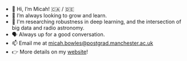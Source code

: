 - 👋 Hi, I’m Micah! 🇨🇦 / 🇩🇪
- 🌱 I’m always looking to grow and learn.
- 🤔 I'm researching robustness in deep learning, and the intersection of big data and radio astronomy.
- 🗣️ Always up for a good conversation.
- 📫 Email me at micah.bowles@postgrad.manchester.ac.uk
- 👉 More details on my [website](https://mb010.github.io/)!

<!---
mb010/mb010 is a ✨ special ✨ repository because its `README.md` (this file) appears on your GitHub profile.
You can click the Preview link to take a look at your changes.
--->
